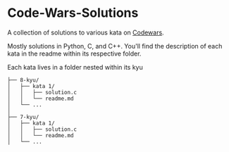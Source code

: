 # Code-Wars-Solutions
A collection of solutions to various kata on [Codewars](https://www.codewars.com).

Mostly solutions in Python, C, and C++. You'll find the description of each kata in the readme within its respective folder.

Each kata lives in a folder nested within its kyu

```ascii
├── 8-kyu/
│   ├── kata 1/
│   │   ├── solution.c
│   │   └── readme.md
│   └── ...
│
├── 7-kyu/
│   ├── kata 1/
│   │   ├── solution.c
│   │   └── readme.md
│   └── ...
```
